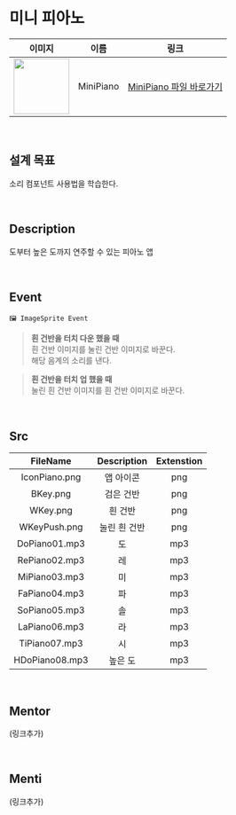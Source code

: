 # 미니 피아노

|                                                            이미지                                                             |   이름    |        링크        |
| :---------------------------------------------------------------------------------------------------------------------------: | :-------: | :----------------: |
| <img src="https://user-images.githubusercontent.com/79021544/220135937-292e22c7-5ff4-44a2-9480-1100f9c58bf1.png" width="100"> | MiniPiano | [MiniPiano 파일 바로가기](#) |
<br>

## 설계 목표

소리 컴포넌트 사용법을 학습한다.

<br>

## Description

도부터 높은 도까지 연주할 수 있는 피아노 앱

<br>

## Event

```
🖼 ImageSprite Event
```

> **흰 건반을 터치 다운 했을 때** \
> 흰 건반 이미지를 눌린 건반 이미지로 바꾼다. \
> 해당 음계의 소리를 낸다.

> **흰 건반을 터치 업 했을 때** \
> 눌린 흰 건반 이미지를 흰 건반 이미지로 바꾼다.

<br>

## Src

|    FileName    | Description  | Extenstion |
| :------------: | :----------: | :--------: |
| IconPiano.png  |  앱 아이콘   |    png     |
|    BKey.png    |  검은 건반   |    png     |
|    WKey.png    |   흰 건반    |    png     |
|  WKeyPush.png  | 눌린 흰 건반 |    png     |
| DoPiano01.mp3  |      도      |    mp3     |
| RePiano02.mp3  |      레      |    mp3     |
| MiPiano03.mp3  |      미      |    mp3     |
| FaPiano04.mp3  |      파      |    mp3     |
| SoPiano05.mp3  |      솔      |    mp3     |
| LaPiano06.mp3  |      라      |    mp3     |
| TiPiano07.mp3  |      시      |    mp3     |
| HDoPiano08.mp3 |   높은 도    |    mp3     |

<br>

## Mentor

(링크추가)

<br>

## Menti

(링크추가)

